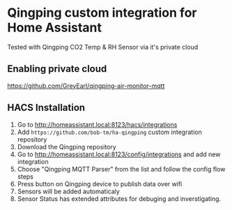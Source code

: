 # Qingping custom integration for Home Assistant

Tested with Qingping CO2 Temp & RH Sensor via it's private cloud


## Enabling private cloud
https://github.com/GreyEarl/qingping-air-monitor-mqtt

## HACS Installation

1. Go to http://homeassistant.local:8123/hacs/integrations
1. Add `https://github.com/bob-tm/ha-qingping` custom integration repository
1. Download the Qingping repository
1. Go to http://homeassistant.local:8123/config/integrations and add new integration
1. Choose "Qingping MQTT Parser" from the list and follow the config flow steps
1. Press button on Qingping device to publish data over wifi
2. Sensors will be added automaticaly
3. Sensor Status has extended attributes for debuging and inverstigating.   

